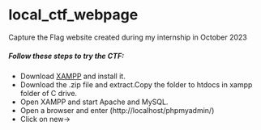 # local_ctf_webpage
Capture the Flag website created during my internship in October 2023
<h5>Follow these steps to try the CTF:</h5>
<ul>
  <li>Download <a href="https://www.apachefriends.org/download.html">XAMPP</a> and install it.</li>
  <li>Download the .zip file and extract.Copy the folder to htdocs in xampp folder of C drive.</li>
  <li>Open XAMPP and start Apache and MySQL.</li>
  <li>Open a browser and enter (http://localhost/phpmyadmin/)</li>
  <li>Click on new-></li>
